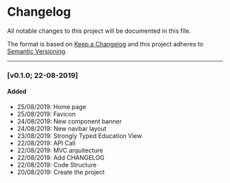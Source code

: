 ﻿# Changelog

All notable changes to this project will be documented in this file.

The format is based on [Keep a Changelog](http://keepachangelog.com/en/1.0.0/)
and this project adheres to [Semantic Versioning](http://semver.org/spec/v2.0.0.html).

---

### [v0.1.0; 22-08-2019]

#### Added
- 25/08/2019: Home page
- 25/08/2019: Favicon
- 24/08/2019: New component banner
- 24/08/2019: New navbar layout
- 23/08/2019: Strongly Typed Education View
- 22/08/2019: API Call
- 22/08/2019: MVC arquitecture
- 22/08/2019: Add CHANGELOG
- 22/08/2019: Code Structure
- 20/08/2019: Create the project
